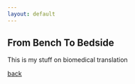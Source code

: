 ```yaml
---
layout: default
---
```


## From Bench To Bedside

This is my stuff on biomedical translation

[back](./)
